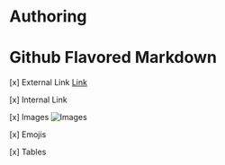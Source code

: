 # Authoring

# Github Flavored Markdown

[x] External Link [Link](https://help.github.com/en)

[x] Internal Link

[x] Images ![Images](./images)

[x] Emojis

[x] Tables


